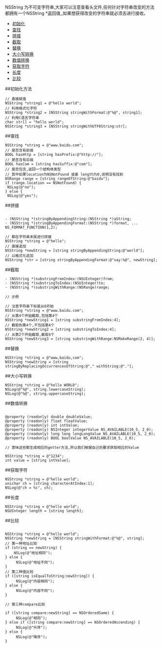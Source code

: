 NSString 为不可变字符串,大家可以注意查看头文件,任何针对字符串改变的方法都拥有一个NSString *返回值,,如果想获得改变的字符串就必须去进行接收。



+  [初始化](#init)
+  [查找](#has)
+  [拼接](#append)
+  [截取](#sub)
+  [替换](#replace)
+  [大小写转换](#change)
+  [数值转换](#number)
+  [获取字符](#char)
+  [长度](#length)
+  [比较](#compare)

<span id = "init">
##初始化方法

```objc
// 直接赋值
NSString *string1 = @"hello world";
// 利用格式化字符
NSString *string2 = [NSString stringWithFormat:@"%@", string1];
// 利用C语言字符串
char str[] = "hello world";
NSString *string3 = [NSString stringWithUTF8String:str];
```
<span id = "has">
##查找

```objc
NSString *string = @"www.baidu.com";
// 是否含有前缀
BOOL hasHttp = [string hasPrefix:@"http://"];
// 是否含有后缀
BOOL hasCom = [string hasSuffix:@"com"];
// 是否包含,返回一个结构体类型
// 其中如果location为NSNotFound 或者 length为0,说明没有找到
NSRange range = [string rangeOfString:@"baidu"];
if (range.location == NSNotFound) {
 NSLog(@"no");
} else {
 NSLog(@"yes");
```

<span id = "append">
##拼接

```objc

- (NSString *)stringByAppendingString:(NSString *)aString;
- (NSString *)stringByAppendingFormat:(NSString *)format, ... NS_FORMAT_FUNCTION(1,2);

// 都在字符串末尾进行拼接
NSString *string = @"hello";
// 直接追加
NSString *newString = [string stringByAppendingString:@"world"];
// 以格式化追加
NSString *str = [string stringByAppendingFormat:@"say:%@", newString];

```

<span id = "sub">
##截取

```objc
- (NSString *)substringFromIndex:(NSUInteger)from;
- (NSString *)substringToIndex:(NSUInteger)to;
- (NSString *)substringWithRange:(NSRange)range;

// 示例

// 注意字符串下标是从0开始
NSString *string = @"www.baidu.com";
// 从第4个开始截取,包括第4个
NSString *newString1 = [string substringFromIndex:4];
// 截取到第4个,不包括第4个
NSString *newString2 = [string substringToIndex:4];
// 从第2个开始截取,截取4个
NSString *newString3 = [string substringWithRange:NSMakeRange(2, 4)];

```
<span id = "replace">
##替换

```objc
NSString *string = @"www,baidu,com";
NSString *newString = [string stringByReplacingOccurrencesOfString:@"," withString:@"."];
```
<span id = "change">
##大小写转换

```objc
NSString *string = @"hello WORLD";
NSLog(@"%@", string.lowercaseString);
NSLog(@"%@", string.uppercaseString);
```
<span id = "number">
##数值转换

```objc

@property (readonly) double doubleValue;
@property (readonly) float floatValue;
@property (readonly) int intValue;
@property (readonly) NSInteger integerValue NS_AVAILABLE(10_5, 2_0);
@property (readonly) long long longLongValue NS_AVAILABLE(10_5, 2_0);
@property (readonly) BOOL boolValue NS_AVAILABLE(10_5, 2_0);

// 意味这些都生成相应的getter方法,所以我们根据自己的要求获取相应的Value

NSString *string = @"1234";
int value = [string intValue];

```
<span id = "char">
##获取字符

```objc
NSString *string = @"hello world";
unichar ch = [string characterAtIndex:1];
NSLog(@"ch = %c", ch);

```

<span id = "length">
##长度

```objc
NSString *string = @"hello world";
NSUInteger length = [string length];

```
<span id = "compare">
##比较

```objc

NSString *string = @"hello world";
NSString *newString = [NSString stringWithFormat:@"%@", string];
// 第一种地址比较
if (string == newString) {
    NSLog(@"地址相同");
} else {
	 NSLog(@"地址不同");
}
// 第二种值比较
if ([string isEqualToString:newString]) {
	 NSLog(@"内容相同");
} else {
	 NSLog(@"内容不同");
}

// 第三种compare比较

if ([string compare:newString] == NSOrderedSame) {
	 NSLog(@"相同");
} else if ([string compare:newString] == NSOrderedAscending) {
	 NSLog(@"升序");
} else {
	 NSLog(@"降序");
}


```
